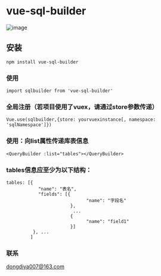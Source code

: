 # vue-sql-builder

![image](https://github.com/dongdiya/vue-sql-builder/demo.mov.gif)

## 安装
```
npm install vue-sql-builder
```

### 使用
```
import sqlbuilder from 'vue-sql-builder'

```

### 全局注册（若项目使用了vuex，请通过store参数传递）
```
Vue.use(sqlbuilder,{store: yourvuexinstance[, namespace: 'sqlNamespace']})
```

### 使用：向list属性传递库表信息
```
<QueryBuilder :list="tables"></QueryBuilder>
```

### tables信息应至少为以下结构：
```
tables: [{
            "name": "表名",
            "fields": [{
                              "name": "字段名"            
                        }, 
                         ...
                        {
                              "name": "field1"
                        }]
          }, ...
         ]
```

### 联系
dongdiya007@163.com

